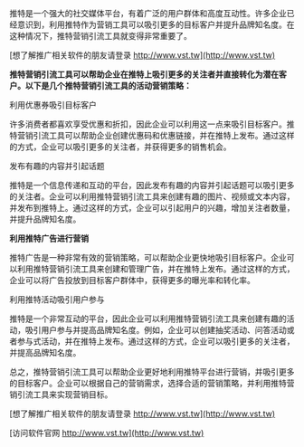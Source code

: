 推特是一个强大的社交媒体平台，有着广泛的用户群体和高度互动性。许多企业已经意识到，利用推特作为营销工具可以吸引更多的目标客户并提升品牌知名度。在这种情况下，推特营销引流工具就变得非常重要了。

[想了解推广相关软件的朋友请登录 http://www.vst.tw](http://www.vst.tw)

**推特营销引流工具可以帮助企业在推特上吸引更多的关注者并直接转化为潜在客户。以下是几个推特营销引流工具的活动营销策略：**

利用优惠券吸引目标客户

许多消费者都喜欢享受优惠和折扣，因此企业可以利用这一点来吸引目标客户。推特营销引流工具可以帮助企业创建优惠码和优惠链接，并在推特上发布。通过这样的方式，企业可以吸引更多的关注者，并获得更多的销售机会。

发布有趣的内容并引起话题

推特是一个信息传递和互动的平台，因此发布有趣的内容并引起话题可以吸引更多的关注者。企业可以利用推特营销引流工具来创建有趣的图片、视频或文本内容，并发布到推特上。通过这样的方式，企业可以引起用户的兴趣，增加关注者数量，并提升品牌知名度。

**利用推特广告进行营销**

推特广告是一种非常有效的营销策略，可以帮助企业更快地吸引目标客户。企业可以利用推特营销引流工具来创建和管理广告，并在推特上发布。通过这样的方式，企业可以将广告投放到目标客户群体中，获得更多的曝光率和转化率。

利用推特活动吸引用户参与

推特是一个非常互动的平台，因此企业可以利用推特营销引流工具来创建有趣的活动，吸引用户参与并提高品牌知名度。例如，企业可以创建抽奖活动、问答活动或者参与式活动，并在推特上发布。通过这样的方式，企业可以吸引更多的关注者，并提高品牌知名度。

总之，推特营销引流工具可以帮助企业更好地利用推特平台进行营销，并吸引更多的目标客户。企业可以根据自己的营销需求，选择合适的营销策略，并利用推特营销引流工具来实现营销目标。

[想了解推广相关软件的朋友请登录 http://www.vst.tw](http://www.vst.tw)


[访问软件官网 http://www.vst.tw](http://www.vst.tw)
